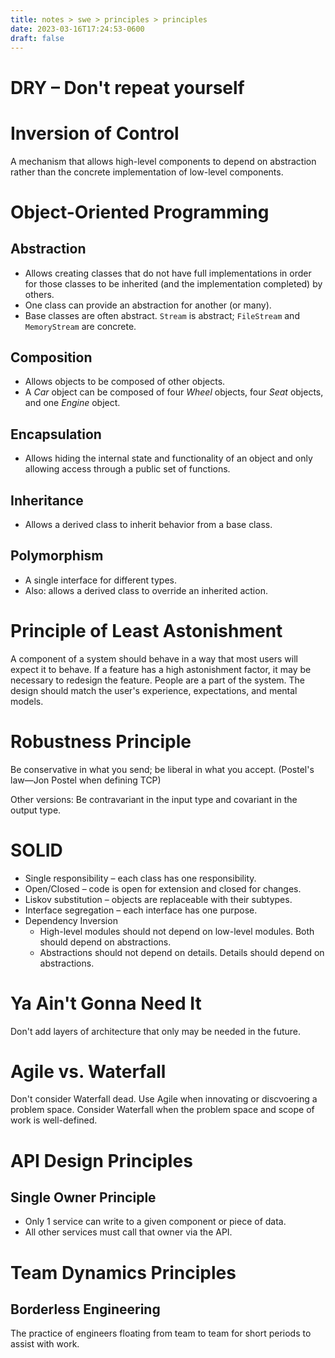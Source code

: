 ```yaml
---
title: notes > swe > principles > principles
date: 2023-03-16T17:24:53-0600
draft: false
---
```

# DRY – Don't repeat yourself

# Inversion of Control
A mechanism that allows high-level components to depend on abstraction rather than the concrete implementation of low-level components.

# Object-Oriented Programming
## Abstraction
- Allows creating classes that do not have full implementations in order for those classes to be inherited (and the implementation completed) by others.
- One class can provide an abstraction for another (or many).
- Base classes are often abstract. `Stream` is abstract; `FileStream` and `MemoryStream` are concrete.

## Composition
- Allows objects to be composed of other objects.
- A *Car* object can be composed of four *Wheel* objects, four *Seat* objects, and one *Engine* object.

## Encapsulation 
- Allows hiding the internal state and functionality of an object and only allowing access through a public set of functions.

## Inheritance
- Allows a derived class to inherit behavior from a base class.

## Polymorphism 
- A single interface for different types.
- Also: allows a derived class to override an inherited action.

# Principle of Least Astonishment
A component of a system should behave in a way that most users will expect it to behave.
If a feature has a high astonishment factor, it may be necessary to redesign the feature.
People are a part of the system. The design should match the user's experience, expectations, and mental models.

# Robustness Principle
Be conservative in what you send; be liberal in what you accept.
(Postel's law—Jon Postel when defining TCP)

Other versions:
Be contravariant in the input type and covariant in the output type.

# SOLID
- Single responsibility – each class has one responsibility.
- Open/Closed – code is open for extension and closed for changes.
- Liskov substitution – objects are replaceable with their subtypes.
- Interface segregation – each interface has one purpose.
- Dependency Inversion
  - High-level modules should not depend on low-level modules. Both should depend on abstractions.
  - Abstractions should not depend on details. Details should depend on abstractions.

# Ya Ain't Gonna Need It
Don't add layers of architecture that only may be needed in the future.

# Agile vs. Waterfall
Don't consider Waterfall dead.
Use Agile when innovating or discvoering a problem space.
Consider Waterfall when the problem space and scope of work is well-defined.
# 
# API Design Principles
## Single Owner Principle
- Only 1 service can write to a given component or piece of data.
- All other services must call that owner via the API.

# Team Dynamics Principles
## Borderless Engineering
The practice of engineers floating from team to team for short periods to assist with work.
